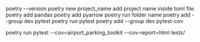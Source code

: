 poetry --version
poetry new project_name
add project name inside toml file
poetry add pandas
poetry add pyarrow
poetry run folder name
poetry add --group dev pytest
poetry run pytest
poetry add --group dev pytest-cov

poetry run pytest --cov=airport_parking_toolkit --cov-report=html tests/